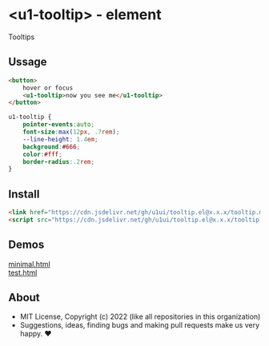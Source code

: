 # &lt;u1-tooltip&gt; - element
Tooltips

## Ussage

```html
<button>
    hover or focus
    <u1-tooltip>now you see me</u1-tooltip>
</button>
```

```css
u1-tooltip {
    pointer-events:auto;
    font-size:max(12px, .7rem);
    --line-height: 1.4em;
    background:#666;
    color:#fff;
    border-radius:.2rem;
}
```

## Install

```html
<link href="https://cdn.jsdelivr.net/gh/u1ui/tooltip.el@x.x.x/tooltip.min.css" rel=stylesheet>
<script src="https://cdn.jsdelivr.net/gh/u1ui/tooltip.el@x.x.x/tooltip.min.js" type=module>
```

## Demos

[minimal.html](http://gcdn.li/u1ui/tooltip.el@main/tests/minimal.html)  
[test.html](http://gcdn.li/u1ui/tooltip.el@main/tests/test.html)  

## About

- MIT License, Copyright (c) 2022 <u1> (like all repositories in this organization) <br>
- Suggestions, ideas, finding bugs and making pull requests make us very happy. ♥

